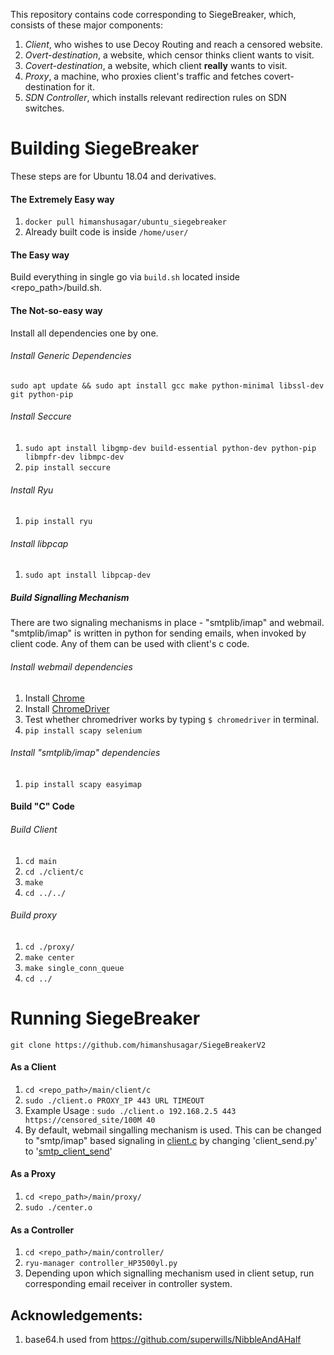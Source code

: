 This repository contains code corresponding to SiegeBreaker, which, consists of these major components:
1. _Client_, who wishes to use Decoy Routing and reach a censored website.
2. _Overt-destination_, a website, which censor thinks client wants to visit.
3. _Covert-destination_, a website, which client **really** wants to visit.
4. _Proxy_, a machine, who proxies client's traffic and fetches covert-destination for it.
5. _SDN Controller_, which installs relevant redirection rules on SDN switches.
                                                             
                                                              
# Building SiegeBreaker
These steps are for Ubuntu 18.04 and derivatives. 
#### The Extremely Easy way
1. `docker pull himanshusagar/ubuntu_siegebreaker`
2. Already built code is inside `/home/user/`
#### The Easy way
Build everything in single go via `build.sh` located inside <repo_path>/build.sh.
#### The Not-so-easy way

Install all dependencies one by one.
###### Install Generic Dependencies
`sudo apt update && sudo apt install gcc make python-minimal libssl-dev git python-pip`
###### Install Seccure
1. `sudo apt install libgmp-dev build-essential python-dev python-pip libmpfr-dev libmpc-dev`
2. `pip install seccure`
###### Install Ryu
1. `pip install ryu`
###### Install libpcap
1. `sudo apt install libpcap-dev`

##### Build Signalling Mechanism
There are two signaling mechanisms in place - "smtplib/imap" and webmail. "smtplib/imap" is written in python for sending emails, when invoked by client code. Any of them can be used with client's c code.

###### Install webmail dependencies
1. Install [Chrome](https://www.google.com/chrome/)
2. Install [ChromeDriver](https://sites.google.com/a/chromium.org/chromedriver/)
3. Test whether chromedriver works by typing `$ chromedriver` in terminal.
4. `pip install scapy selenium`

###### Install "smtplib/imap" dependencies
1. `pip install scapy easyimap`

#### Build "C" Code
###### Build Client
1. `cd main`
2. `cd ./client/c`
3. `make`
4. `cd ../../`
###### Build proxy
1. `cd ./proxy/`
2. `make center`
3. `make single_conn_queue`
4. `cd ../`

                                      
# Running SiegeBreaker
`git clone https://github.com/himanshusagar/SiegeBreakerV2`
#### As a Client
1. `cd <repo_path>/main/client/c`
2. `sudo ./client.o PROXY_IP 443 URL TIMEOUT`
3. Example Usage : `sudo ./client.o 192.168.2.5 443 https://censored_site/100M 40`
4. By default, webmail singalling mechanism is used. This can be changed to "smtp/imap" based signaling in [client.c](https://github.com/himanshusagar/SiegeBreakerV2/blob/master/main/client/c/client.c#L155) by changing 'client_send.py' to '[smtp_client_send](https://github.com/himanshusagar/SiegeBreakerV2/blob/master/main/client/smtp/smtp_client_send.py)'


#### As a Proxy
1. `cd <repo_path>/main/proxy/`
2. `sudo ./center.o`

#### As a Controller
1. `cd <repo_path>/main/controller/`
2. `ryu-manager controller_HP3500yl.py`
3. Depending upon which signalling mechanism used in client setup, run corresponding email receiver in controller system.

## Acknowledgements:
1. base64.h used from https://github.com/superwills/NibbleAndAHalf